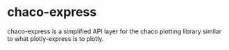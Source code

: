 # chaco-express
chaco-express is a simplified API layer for the chaco plotting library similar to what plotly-express is to plotly.
